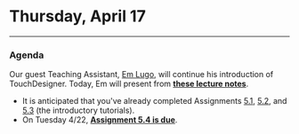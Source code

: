 # Thursday, April 17

---

### Agenda

Our guest Teaching Assistant, [Em Lugo](https://art.cmu.edu/news/alumni-news/emmanuel-lugo-ken-meyer-award/), will continue his introduction of TouchDesigner. Today, Em will present from [**these lecture notes**](https://github.com/golanlevin/60-120/tree/main/2025/lectures/touchdesigner/4_17_lecture_notes.md).

* It is anticipated that you've already completed Assignments [5.1](https://github.com/golanlevin/60-120/tree/main/2025/assignments/audiovisual_environment#51-be-prepared-for-class-on-tuesday-415), [5.2](https://github.com/golanlevin/60-120/tree/main/2025/assignments/audiovisual_environment#52-looking-outwards-touchdesigner), and [5.3](https://github.com/golanlevin/60-120/tree/main/2025/assignments/audiovisual_environment#53-do-these-introductory-tutorials) (the introductory tutorials). 
* On Tuesday 4/22, [**Assignment 5.4 is due**](https://github.com/golanlevin/60-120/blob/main/2025/assignments/audiovisual_environment/readme.md#54-touchdesigner-warmup).



